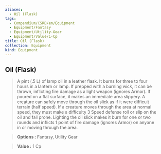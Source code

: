 ```yaml
---
aliases:
  - Oil (Flask)
tags:
  - Compendium/CSRD/en/Equipment
  - Equipment/Fantasy
  - Equipment/Utility-Gear
  - Equipment/Value/1-Cp
title: Oil (Flask)
collection: Equipment
kind: Equipment
---
```

## Oil (Flask)    
    
>A pint (.5 L) of lamp oil in a leather flask. It burns for three to four hours in a lantern or lamp. If prepped with a burning wick, it can be thrown, inflicting fire damage as a light weapon (ignores Armor). If poured on a flat surface, it makes an immediate area slippery. A creature can safely move through the oil slick as if it were difficult terrain (half speed). If a creature moves through the area at normal speed, they must make a difficulty 3 Speed defense roll or slip on the oil and fall prone. Lighting the oil slick makes it burn for one or two rounds and inflicts 1 point of fire damage (ignores Armor) on anyone in or moving through the area.    
> **Options :** Fantasy, Utility Gear    
> **Value :** 1 Cp